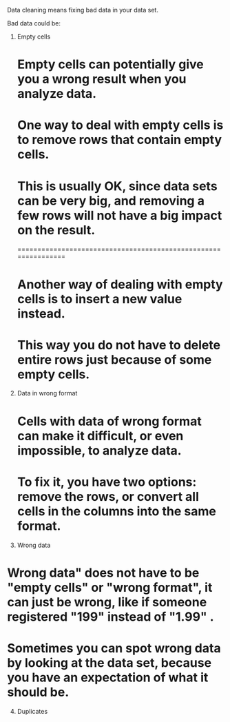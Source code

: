 Data cleaning means fixing bad data in your data set.

Bad data could be:

1. Empty cells

    # Empty cells can potentially give you a wrong result when you analyze data.

    # One way to deal with empty cells is to remove rows that contain empty cells.

    # This is usually OK, since data sets can be very big, and removing a few rows will not have a big impact on the result.

    ===============================================================

    # Another way of dealing with empty cells is to insert a new value instead.

    # This way you do not have to delete entire rows just because of some empty cells.


2. Data in wrong format

    # Cells with data of wrong format can make it difficult, or even impossible, to analyze data.

    # To fix it, you have two options: remove the rows, or convert all cells in the columns into the same format.


3. Wrong data

# Wrong data" does not have to be "empty cells" or "wrong format", it can just be wrong, like if someone registered "199" instead of    "1.99" .

# Sometimes you can spot wrong data by looking at the data set, because you have an expectation of what it should be.

4. Duplicates


